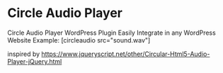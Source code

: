 # Circle Audio Player
 Circle Audio Player WordPress Plugin
 Easily Integrate in any WordPress Website
 Example: 
 [circleaudio src="sound.wav"]
 
 inspired by https://www.jqueryscript.net/other/Circular-Html5-Audio-Player-jQuery.html
 
